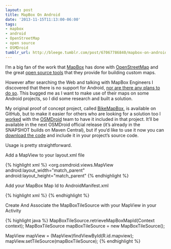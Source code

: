 ```yaml
---
layout: post
title: MapBox On Android
date: '2013-11-15T11:13:00-06:00'
tags:
- mapbox
- android
- OpenStreetMap
- open source
- OSMDroid
tumblr_url: http://bleege.tumblr.com/post/67067786840/mapbox-on-android
---
```

I’m a big fan of the work that [MapBox](https://www.mapbox.com) has done with [OpenStreetMap](https://www.openstreetmap.org/) and the great [open source tools](https://www.mapbox.com/developers/) that they provide for building custom maps.

However after searching the Web and talking with MapBox Engineers I discovered that there is no support for Android, [nor are there any plans to do so](https://www.mapbox.com/help/#android-sdk).  This bugged me as I want to make use of their maps on some Android projects, so I did some research and built a solution.

My original proof of concept project, called [BikeMapBox](https://github.com/bleege/BikeMapBox), is available on GitHub, but to make it easier for others who are looking for a solution too I [worked](https://code.google.com/archive/p/osmdroid/issues/491) with the [OSMDroid](https://code.google.com/archive/p/osmdroid/) team to have it included in that project.  It’ll be available in the next OSMDroid official release (it’s already in the SNAPSHOT builds on Maven Central), but if you’d like to use it now you can [download the code](https://code.google.com/archive/p/osmdroid/source) and include it in your project’s source code.


Usage is pretty straightforward.

Add a MapView to your layout.xml file

{% highlight xml %}
<org.osmdroid.views.MapView
        android:layout_width="match_parent"
        android:layout_height="match_parent"
{% endhighlight %}

Add your MapBox Map Id to AndroidManifest.xml

{% highlight xml %}
<meta-data android:name="MAPBOX_MAPID" android:value="example.map-3a5gfw2p"/>
{% endhighlight %}

Create And Associate the MapBoxTileSource with your MapView in your Activity

{% highlight java %}
MapBoxTileSource.retrieveMapBoxMapId(Context context);
MapBoxTileSource mapBoxTileSource = new MapBoxTileSource();

MapView mapView = (MapView)findViewById(R.id.mapview);
mapView.setTileSource(mapBoxTileSource);
{% endhighlight %}
